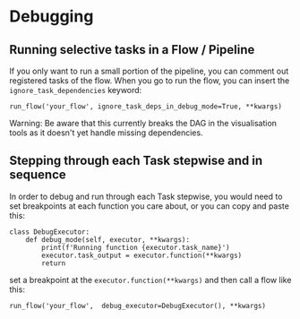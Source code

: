 # Debugging

## Running selective tasks in a Flow / Pipeline
If you only want to run a small portion of the pipeline, you can comment out registered tasks of the flow.
When you go to run the flow, you can insert the ```ignore_task_dependencies``` keyword:

```run_flow('your_flow', ignore_task_deps_in_debug_mode=True, **kwargs)```

Warning: Be aware that this currently breaks the DAG in the visualisation tools as it doesn't yet handle missing dependencies.

## Stepping through each Task stepwise and in sequence
In order to debug and run through each Task stepwise, you would need to set breakpoints at each function you care about, or you can copy and paste this:

```
class DebugExecutor:
    def debug_mode(self, executor, **kwargs):
        print(f'Running function {executor.task_name}')
        executor.task_output = executor.function(**kwargs)
        return
```

set a breakpoint at the ```executor.function(**kwargs)``` and then call a flow like this:

```run_flow('your_flow',  debug_executor=DebugExecutor(), **kwargs)```